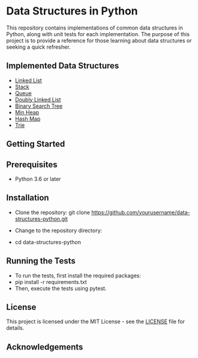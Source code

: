 # Data Structures in Python

This repository contains implementations of common data structures in Python, along with unit tests for each implementation. The purpose of this project is to provide a reference for those learning about data structures or seeking a quick refresher.

## Implemented Data Structures

- [Linked List](src/linked_list.py)
- [Stack](src/stack.py)
- [Queue](src/queue.py)
- [Doubly Linked List](src/doubly_linked_list.py)
- [Binary Search Tree](src/binary_search_tree.py)
- [Min Heap](src/min_heap.py)
- [Hash Map](src/hash_map.py)
- [Trie](src/trie.py)

## Getting Started

## Prerequisites

- Python 3.6 or later

## Installation

- Clone the repository: git clone https://github.com/yourusername/data-structures-python.git


- Change to the repository directory:

- cd data-structures-python


## Running the Tests

- To run the tests, first install the required packages:
- pip install -r requirements.txt
- Then, execute the tests using pytest.

## License

This project is licensed under the MIT License - see the [LICENSE](LICENSE) file for details.

## Acknowledgements
